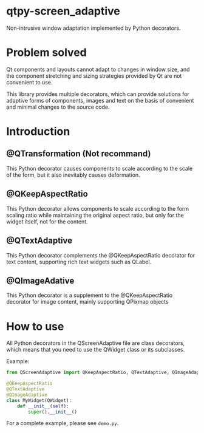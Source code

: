 # qtpy-screen_adaptive
Non-intrusive window adaptation implemented by Python decorators.

# Problem solved
Qt components and layouts cannot adapt to changes in window size, and the component stretching and sizing strategies provided by Qt are not convenient to use.

This library provides multiple decorators, which can provide solutions for adaptive forms of components, images and text on the basis of convenient and minimal changes to the source code.

# Introduction

## @QTransformation (Not recommand)

This Python decorator causes components to scale according to the scale of the form, but it also inevitably causes deformation.

## @QKeepAspectRatio

This Python decorator allows components to scale according to the form scaling ratio while maintaining the original aspect ratio, but only for the widget itself, not for the content.

## @QTextAdaptive

This Python decorator complements the @QKeepAspectRatio decorator for text content, supporting rich text widgets such as QLabel.

## @QImageAdative

This Python decorator is a supplement to the @QKeepAspectRatio decorator for image content, mainly supporting QPixmap objects

# How to use

All Python decorators in the QScreenAdaptive file are class decorators, which means that you need to use the QWidget class or its subclasses.

Example:
```python
from QScreenAdaptive import QKeepAspectRatio, QTextAdaptive, QImageAdaptive

@QKeepAspectRatio
@QTextAdaptive
@QImageAdaptive
class MyWidget(QWidget):
    def __init__(self):
        super().__init__()
```

For a complete example, please see `demo.py`.
